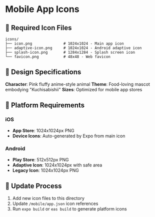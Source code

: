 # Mobile App Icons

## 📁 Required Icon Files

```
icons/
├── icon.png              # 1024x1024 - Main app icon
├── adaptive-icon.png     # 1024x1024 - Android adaptive icon
├── splash-icon.png       # 1284x1284 - Splash screen icon
└── favicon.png           # 48x48 - Web favicon
```

## 🎨 Design Specifications

**Character**: Pink fluffy anime-style animal
**Theme**: Food-loving mascot embodying "Kuchisabishii"
**Sizes**: Optimized for mobile app stores

## 📱 Platform Requirements

### iOS
- **App Store**: 1024x1024px PNG
- **Device Icons**: Auto-generated by Expo from main icon

### Android  
- **Play Store**: 512x512px PNG
- **Adaptive Icon**: 1024x1024px with safe area
- **Legacy Icon**: 1024x1024px PNG

## 🔄 Update Process

1. Add new icon files to this directory
2. Update `/mobile/app.json` icon references
3. Run `expo build` or `eas build` to generate platform icons